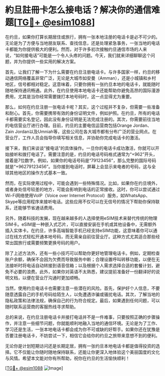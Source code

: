 # 約旦註冊卡怎么接电话？解决你的通信难题[[TG💪+ @esim1088](https://t.me/s/esim1088)]

在约旦，如果你打算长期居住或旅行，拥有一张本地注册的电话卡是必不可少的。无论是为了方便与当地朋友联系、查找信息，还是处理紧急事务，一张当地的电话卡都能为你提供极大的便利。然而，对于许多初次接触约旦通信市场的人来说，“如何接电话”可能是一个令人头疼的问题。今天，我们就来详细聊聊这个问题，并为你提供一些实用的解决方案。

首先，让我们了解一下为什么需要在约旦注册电话卡。与许多国家一样，约旦的移动通信网络覆盖非常广泛，无论是大城市如安曼（Amman），还是小城镇和乡村地区，信号都相对稳定。这意味着，只要你拥有一张约旦本地的电话卡，就能随时随地保持通讯畅通。此外，在约旦使用本地电话卡还能帮助你避免高昂的国际漫游费用，尤其是当你经常需要拨打本地号码时，这一点显得尤为重要。

那么，如何在约旦注册一张电话卡呢？其实，这个过程并不复杂，但需要一些准备和耐心。首先，你需要携带有效的身份证明文件，例如护照。在约旦，所有的电话卡都需要实名登记，因此没有身份证明是无法完成注册的。其次，你需要前往当地的电信营业厅进行办理。目前，约旦的主要电信运营商包括Orange Jordan、Zain Jordan以及Umniah等，这些公司在各大城市都有分布广泛的营业网点。在营业厅，工作人员会指导你填写相关信息，并协助你完成电话卡的激活。

接下来，我们来谈谈“接电话”的具体操作。一旦你的电话卡成功激活，你就可以开始接听和拨打电话了。需要注意的是，约旦的电话号码格式通常为“+962”开头，接着是7位数字。例如，如果你的电话号码是“79123456”，那么完整的国际号码就是“+96279123456”。当你接到电话时，屏幕上会显示来电者的号码，这与全球其他地区的操作方式基本一致。

然而，在实际使用过程中，可能会遇到一些特殊情况。比如，如果你在约旦境外，或者身处信号较差的地方，可能会影响到电话的正常接收。这时，你可以尝试通过Wi-Fi网络使用VoIP（Voice over Internet Protocol）服务，如WhatsApp、Skype等应用程序来接听电话。这些应用不仅可以在无信号的情况下帮助你保持联系，还能够节省通话费用。

另外，随着科技的发展，现在越来越多的人选择使用eSIM技术来替代传统的物理SIM卡。eSIM是一种嵌入式芯片，可以直接安装在手机或其他设备中，无需额外插入实体卡。在约旦，许多高端智能手机已经支持eSIM功能，这意味着你可以通过在线方式轻松开通本地号码，而无需亲自前往营业厅。这种方式尤其适合那些经常出国旅行或需要频繁更换号码的用户。

除了上述方法外，还有一些小技巧可以帮助你更好地管理电话卡。例如，定期检查账户余额，确保不会因为欠费而导致服务中断；合理设置呼叫转移功能，以便在无法接听时将电话自动转接到语音信箱；以及根据个人需求选择合适的套餐计划，避免不必要的浪费。此外，如果你对英语不太熟悉，建议提前准备好一份翻译好的说明文档，以便在营业厅沟通时更加顺畅。

当然，使用约旦电话卡也需要注意一些潜在的风险。首先，保护好个人信息，不要随意透露自己的手机号码给陌生人，以免遭遇诈骗或骚扰电话。其次，了解当地的隐私政策和法律法规，确保自己的行为符合规定。最后，如果遇到任何问题，可以随时联系运营商的客服热线寻求帮助。

总的来说，在约旦注册电话卡并接打电话并不是一件难事，只要按照正确的步骤操作，并注意一些细节问题，你就能顺利地融入当地的通信环境。无论是为了工作、学习还是生活，一张本地电话卡都会成为你不可或缺的好帮手。如果你还在犹豫是否要注册电话卡，不妨尝试一下，相信它会给你的约旦之旅带来意想不到的便利。

无论你是计划短期访问还是长期定居，拥有一张约旦本地电话卡都是值得投资的选择。它不仅能让你随时随地保持联系，还能让你更深入地体验这个美丽国度的文化与风情。希望本文能对你有所帮助，祝你在约旦的生活愉快顺利！

[[TG💪+ @esim1088](https://t.me/s/esim1088) ![Image](https://i.postimg.cc/4NQfJmqS/Snipaste-2025-05-13-00-14-12.png)]